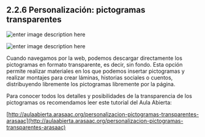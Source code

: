 ## 2.2.6 Personalización: pictogramas transparentes

![enter image description here](https://static.arasaac.org/images/aularagon/Pictogramas_transparentes_ARASAAC_1.jpg)

![enter image description here](https://static.arasaac.org/images/aularagon/Pictogramas_transparentes_ARASAAC_2-705x422.jpg)
  
Cuando navegamos por la web, podemos descargar directamente los pictogramas en formato transparente, es decir, sin fondo. Esta opción permite realizar materiales en los que podemos insertar pictogramas y realizar montajes para crear láminas, historias sociales o cuentos, distribuyendo libremente los pictogramas libremente por la página.

Para conocer todos los detalles y posibilidades de la transparencia de los pictogramas os recomendamos leer este tutorial del Aula Abierta:

[http://aulaabierta.arasaac.org/personalizacion-pictogramas-transparentes-arasaac](http://aulaabierta.arasaac.org/personalizacion-pictogramas-transparentes-arasaac)
<!--stackedit_data:
eyJoaXN0b3J5IjpbLTEzNDQ3MzA4MDYsMTYxMTA2MTY4OCwtMT
YwNTQ1OTVdfQ==
-->